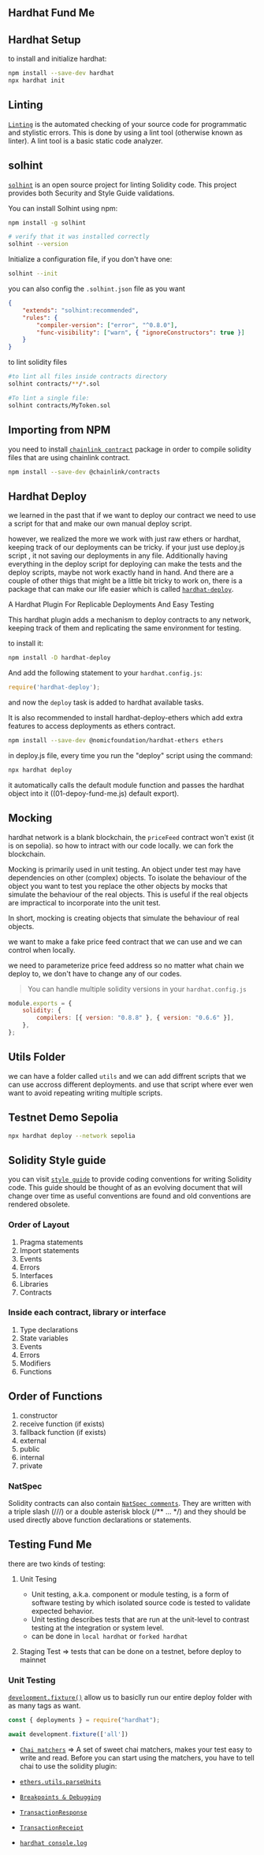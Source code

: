 ## Hardhat Fund Me

## Hardhat Setup

to install and initialize hardhat:

```bash
npm install --save-dev hardhat
npx hardhat init
```

## Linting

[`Linting`](https://www.perforce.com/blog/qac/what-is-linting) is the automated checking of your source code for programmatic and stylistic errors. This is done by using a lint tool (otherwise known as linter). A lint tool is a basic static code analyzer.

## solhint

[`solhint`](https://github.com/protofire/solhint) is an open source project for linting Solidity code. This project provides both Security and Style Guide validations.

You can install Solhint using npm:

```bash
npm install -g solhint

# verify that it was installed correctly
solhint --version
```

Initialize a configuration file, if you don't have one:

```bash
solhint --init
```

you can also config the `.solhint.json` file as you want

```json
{
	"extends": "solhint:recommended",
	"rules": {
		"compiler-version": ["error", "^0.8.0"],
		"func-visibility": ["warn", { "ignoreConstructors": true }]
	}
}
```

to lint solidity files

```bash
#to lint all files inside contracts directory
solhint contracts/**/*.sol

#To lint a single file:
solhint contracts/MyToken.sol
```

## Importing from NPM

you need to install [`chainlink contract`](https://www.npmjs.com/package/@chainlink/contracts) package in order to compile solidity files that are using chainlink contract.

```bash
npm install --save-dev @chainlink/contracts
```

## Hardhat Deploy

we learned in the past that if we want to deploy our contract we need to use a script for that and make our own manual deploy script.

however, we realized the more we work with just raw ethers or hardhat, keeping track of our deployments can be tricky. if your just use deploy.js script , it not saving our deployments in any file. Additionally having everything in the deploy script for deploying can make the tests and the deploy scripts, maybe not work exactly hand in hand. And there are a couple of other thigs that might be a little bit tricky to work on, there is a package that can make our life easier which is called [`hardhat-deploy`](https://github.com/wighawag/hardhat-deploy).

A Hardhat Plugin For Replicable Deployments And Easy Testing

This hardhat plugin adds a mechanism to deploy contracts to any network, keeping track of them and replicating the same environment for testing.

to install it:

```bash
npm install -D hardhat-deploy
```

And add the following statement to your `hardhat.config.js`:

```js
require('hardhat-deploy');
```

and now the `deploy` task is added to hardhat available tasks.

It is also recommended to install hardhat-deploy-ethers which add extra features to access deployments as ethers contract.

```bash
npm install --save-dev @nomicfoundation/hardhat-ethers ethers
```

in deploy.js file, every time you run the "deploy" script using the command:

```bash
npx hardhat deploy
```

it automatically calls the default module function and passes the hardhat object into it ((01-depoy-fund-me.js) default export).

## Mocking

hardhat network is a blank blockchain, the `priceFeed` contract won't exist (it is on sepolia). so how to intract with our code locally. we can fork the blockchain.

Mocking is primarily used in unit testing. An object under test may have dependencies on other (complex) objects. To isolate the behaviour of the object you want to test you replace the other objects by mocks that simulate the behaviour of the real objects. This is useful if the real objects are impractical to incorporate into the unit test.

In short, mocking is creating objects that simulate the behaviour of real objects.

we want to make a fake price feed contract that we can use and we can control when locally.

we need to parameterize price feed address so no matter what chain we deploy to, we don't have to change any of our codes.

> You can handle multiple solidity versions in your `hardhat.config.js`

```js
module.exports = {
	solidity: {
		compilers: [{ version: "0.8.8" }, { version: "0.6.6" }],
	},
};
```

## Utils Folder

we can have a folder called `utils` and we can add diffrent scripts that we can use accross different deployments. and use that script where ever wen want to avoid repeating writing multiple scripts.

## Testnet Demo Sepolia

```bash
npx hardhat deploy --network sepolia
```

## Solidity Style guide

you can visit [`style guide`](https://docs.soliditylang.org/en/v0.8.28/style-guide.html) to provide coding conventions for writing Solidity code. This guide should be thought of as an evolving document that will change over time as useful conventions are found and old conventions are rendered obsolete.

### Order of Layout

1. Pragma statements
2. Import statements
3. Events
4. Errors
5. Interfaces
6. Libraries
7. Contracts

### Inside each contract, library or interface

1. Type declarations
2. State variables
3. Events
4. Errors
5. Modifiers
6. Functions

## Order of Functions

1. constructor
2. receive function (if exists)
3. fallback function (if exists)
4. external
5. public
6. internal
7. private

### NatSpec

Solidity contracts can also contain [`NatSpec comments`](https://docs.soliditylang.org/en/latest/natspec-format.html). They are written with a triple slash (///) or a double asterisk block (/** ... */) and they should be used directly above function declarations or statements.

## Testing Fund Me

there are two kinds of testing:

1. Unit Tesing
	- Unit testing, a.k.a. component or module testing, is a form of software testing by which isolated source code is tested to validate expected behavior.
	- Unit testing describes tests that are run at the unit-level to contrast testing at the integration or system level.
	- can be done in `local hardhat` or `forked hardhat`

2. Staging Test => tests that can be done on a testnet, before deploy to mainnet

### Unit Testing

[`development.fixture()`](https://github.com/wighawag/hardhat-deploy#creating-fixtures) allow us to basiclly run our entire deploy folder with as many tags as want.

```js
const { deployments } = require("hardhat");

await development.fixture(['all'])
```

- [`Chai matchers`](https://ethereum-waffle.readthedocs.io/en/latest/matchers.html) => A set of sweet chai matchers, makes your test easy to write and read. Before you can start using the matchers, you have to tell chai to use the solidity plugin:

- [`ethers.utils.parseUnits`](https://docs.ethers.org/v5/api/utils/display-logic/#utils-parseUnits)

- [`Breakpoints & Debugging`](https://code.visualstudio.com/Docs/editor/debugging)

- [`TransactionResponse`](https://docs.ethers.org/v5/api/providers/types/#providers-TransactionResponse)

- [`TransactionReceipt`](https://docs.ethers.org/v5/api/providers/types/#providers-TransactionReceipt)

- [`hardhat console.log`](https://hardhat.org/hardhat-network/docs/reference#console.log)